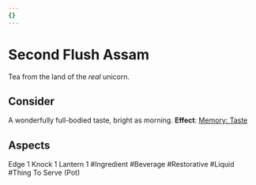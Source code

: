```yaml
---
{}
---
```

# Second Flush Assam
Tea from the land of the <i>real</i> unicorn.
## Consider
A wonderfully full-bodied taste, bright as morning.
**Effect**: [Memory: Taste](https://uadaf.theevilroot.xyz/rowenarium/element/mem.taste)
## Aspects
Edge 1
Knock 1
Lantern 1
#Ingredient
#Beverage
#Restorative
#Liquid
#Thing
To Serve (Pot)